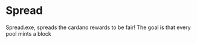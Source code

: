 # Spread
Spread.exe, spreads the cardano rewards to be fair! The goal is that every pool mints a block
